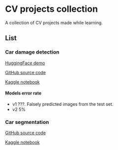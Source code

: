# CV projects collection

A collection of CV projects made while learning.

## List

### Car damage detection

[HuggingFace demo](https://huggingface.co/spaces/TheOneReborn/car-damage-detection)

[GitHub source code](https://github.com/The-One-Reborn-developer/cv-projects/tree/master/car-damaged-or-whole)

[Kaggle notebook](https://www.kaggle.com/code/theonereborn/car-damage-detection)

#### Models error rate

* v1 ???. Falsely predicted images from the test set.
* v2 5%

### Car segmentation

[GitHub source code](https://github.com/The-One-Reborn-developer/cv-projects/tree/master/car-segmentation)

[Kaggle notebook](https://www.kaggle.com/code/theonereborn/car-parts-segmentation)
